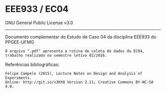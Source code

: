 # EEE933 / EC04
GNU General Public License v3.0

----------

Documento complementar do Estudo de Caso 04 da disciplina EEE933 do PPGEE-UFMG
    
    O arquivo ".pdf" apresenta a rotina de coleta de dados do EC04, trabalho realizado no semestre letivo 02/2016.

Referências bibliográficas:

    Felipe Campelo (2015), Lecture Notes on Design and Analysis of Experiments.
    Online: http://git.io/v3Kh8 Version 2.11; Creative Commons BY-NC-SA 4.0.
